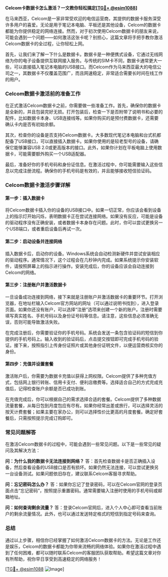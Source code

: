**Celcom卡数据卡怎么激活？一文教你轻松搞定[[TG💪+ @esim1088](https://t.me/s/esim1088)]**

在马来西亚，Celcom是一家非常受欢迎的电信运营商，其提供的数据卡服务深受许多用户的喜爱。无论是用于笔记本电脑、平板还是其他设备，Celcom的数据卡都能为你提供稳定的网络连接。然而，对于初次使用Celcom数据卡的朋友来说，可能会遇到一个问题——如何激活这张卡呢？别担心，这篇文章将手把手教你激活Celcom数据卡的全过程，让你轻松上网。

首先，让我们来了解一下什么是数据卡。数据卡是一种便携式设备，它通过无线网络为你的电子设备提供互联网接入服务。与传统的SIM卡不同，数据卡通常更大一些，可以直接插入笔记本电脑的USB接口。而Celcom作为马来西亚最大的电信公司之一，其数据卡不仅覆盖范围广，而且网速稳定，非常适合需要长时间在线工作的用户。

### Celcom数据卡激活前的准备工作

在正式激活Celcom数据卡之前，你需要做一些准备工作。首先，确保你的数据卡是全新的，并且包装完好无损。打开包装后，检查一下是否附带了说明书和必要的配件，比如数据卡本身、USB连接线等。如果你购买的是预付费数据卡，还需要确认卡内是否有初始余额。

其次，检查你的设备是否支持Celcom数据卡。大多数现代笔记本电脑和台式机都配备了USB接口，可以直接插入数据卡。如果你使用的是较老型号的设备，请确保它能够兼容USB 2.0或更高版本的接口。此外，如果你计划在平板电脑上使用数据卡，可能需要额外购买一个USB适配器。

最后，准备好你的手机号码和身份证信息。在激活过程中，你可能需要输入这些信息以完成注册流程。确保你的手机号码是有效的，并且能够接收短信验证码。

### Celcom数据卡激活步骤详解

#### 第一步：插入数据卡
将Celcom数据卡插入你的设备的USB接口中。如果一切正常，你应该会看到设备上的指示灯开始闪烁，表明数据卡正在尝试连接网络。如果没有反应，可能是设备的驱动程序没有正确安装，或者数据卡本身存在问题。此时，你可以尝试更换另一个USB端口，或者重启设备后再试一次。

#### 第二步：启动设备并连接网络
插入数据卡后，启动你的设备。Windows系统会自动检测新硬件并尝试安装相应的驱动程序。通常情况下，这个过程会在几秒钟内完成。如果系统提示你安装软件，请按照屏幕上的指示进行操作。安装完成后，你的设备应该会自动连接到Celcom的网络。

#### 第三步：注册账户并激活数据卡
一旦设备成功连接到网络，接下来就是注册账户并激活数据卡的重要环节。打开浏览器，在地址栏输入Celcom官方网站的网址（可以通过说明书找到），进入登录页面。如果你还没有账户，可以选择“注册”选项来创建一个新的账户。注册时需要填写真实姓名、手机号码以及身份证号码等信息。请注意，这些信息必须准确无误，否则可能导致激活失败。

在完成注册后，你需要验证你的手机号码。系统会发送一条包含验证码的短信到你提供的手机号码上。输入收到的验证码后，点击提交按钮即可完成手机号码的验证。接下来，按照指引上传身份证照片或其他身份证明文件，以便运营商核实你的身份。

#### 第四步：充值并设置套餐
激活账户后，你需要为数据卡充值以获得上网权限。Celcom提供了多种充值方式，包括网上银行转账、信用卡支付、便利店缴费等。选择适合自己的方式完成充值后，记得检查账户余额是否已成功到账。

在充值完成后，你可以根据自己的需求选择合适的套餐。Celcom提供了多种数据流量套餐，从每日包到月度包应有尽有。如果你经常出差或旅行，可以选择灵活的按天计费套餐；如果主要在家办公，则可以选择性价比更高的月度套餐。确定好套餐后，只需按照提示完成订购即可。

### 常见问题解答

在激活Celcom数据卡的过程中，可能会遇到一些常见问题。以下是一些常见的疑问及其解决方法：

**问：为什么我的数据卡无法连接到网络？**
答：首先检查数据卡是否正确插入设备，然后查看设备的USB接口是否有损坏。如果仍然无法连接，可以尝试更换另一台设备测试。如果问题依旧存在，建议联系Celcom客服寻求帮助。

**问：忘记密码怎么办？**
答：如果你忘记了登录密码，可以在Celcom官网的登录页面点击“忘记密码”，按照提示重置密码。通常需要输入注册时使用的手机号码或邮箱地址。

**问：如何查询剩余流量？**
答：登录Celcom官网后，进入个人中心即可查看当前账户的剩余流量情况。此外，也可以通过发送特定格式的短信到指定号码来查询。

### 总结

通过以上步骤，相信你已经掌握了如何激活Celcom数据卡的方法。无论是工作还是娱乐，Celcom的数据卡都能为你带来流畅的网络体验。如果你在激活过程中遇到了任何困难，都可以随时联系Celcom的客服团队获取帮助。希望这篇文章对你有所帮助，祝你早日享受到高速稳定的网络服务！

[[TG💪+ @esim1088](https://t.me/s/esim1088) ![Image](https://i.postimg.cc/4NQfJmqS/Snipaste-2025-05-13-00-14-12.png)]